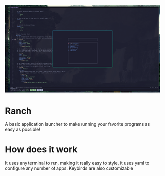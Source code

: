![Screenshot](https://github.com/TheEmeraldBee/ranch/blob/master/Screenshot.png)

# Ranch
A basic application launcher to make running your favorite programs as easy as possible!

# How does it work
It uses any terminal to run, making it really easy to style, it uses yaml to configure
any number of apps. Keybinds are also customizable
